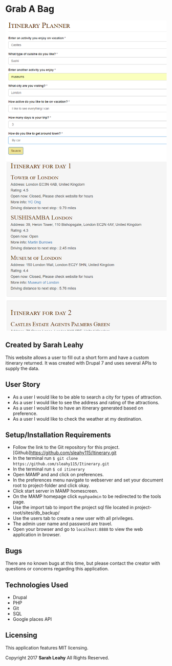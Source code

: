 # Grab A Bag

![ScreenShot](/Screenshot1.png)
![alt text](/Screenshot2.png)

## Created by Sarah Leahy

  This website allows a user to fill out a short form and have a custom itinerary returned. It was created with Drupal 7 and uses several APIs to supply the data.

## User Story

* As a user I would like to be able to search a city for types of attraction.
* As a user I would like to see the address and rating of the attractions.  
* As a user I would like to have an itinerary generated based on preference.
* As a user I would like to check the weather at my destination.

## Setup/Installation Requirements

  * Follow the link to the Git repository for this project. [Github]https://github.com/sleahy115/Itinerary.git
  * In the terminal run `$ git clone https://github.com/sleahy115/Itinerary.git`
  * In the terminal run `$ cd itinerary`
  * Open MAMP and and click on preferences.
  * In the preferences menu navigate to webserver and set your document root to project-folder and click okay.
  * Click start server in MAMP homescreen.
  * On the MAMP homepage click `myphpadmin` to be redirected to the tools page.
  * Use the import tab to import the project sql file located in project-root/sites/db_backup/
  * Use the users tab to create a new user with all privileges.
  * The admin user name and password are travel.
  * Open your browser and go to `localhost:8888` to view the web application in browser.

## Bugs

There are no known bugs at this time, but please contact the creator with questions or concerns regarding this application.

## Technologies Used
* Drupal
* PHP
* Git
* SQL
* Google places API

## Licensing
This application features MIT licensing.

Copyright 2017 **Sarah Leahy** All Rights Reserved.
